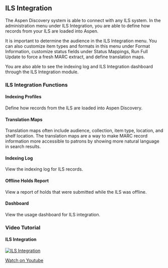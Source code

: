 ## ILS Integration

The Aspen Discovery system is able to connect with any ILS system. In the administration menu under ILS Integration, you are able to define how records from your ILS are loaded into Aspen. 

It is important to determine the audience in the ILS Integration menu. You can also customize item types and formats in this menu under Format Information, customize status fields under Status Mappings, Run Full Update to force a fresh MARC extract, and define translation maps.

You are also able to see the indexing log and ILS Integration dashboard through the ILS Integration module.

### ILS Integration Functions

#### Indexing Profiles
Define how records from the ILS are loaded into Aspen Discovery.
#### Translation Maps
Translation maps often include audience, collection, item type, location, and shelf location. The translation maps are a way to make MARC record information more accessible to patrons by showing more natural language in search results.
#### Indexing Log
View the indexing log for ILS records.
#### Offline Holds Report
View a report of holds that were submitted while the ILS was offline.
#### Dashboard
View the usage dashboard for ILS integration.

### Video Tutorial

#### ILS Integration
[![ILS Integration](/manual/images/ILS-Integration.jpg)](https://youtu.be/NtHB8pVsnAo)

[Watch on Youtube](https://youtu.be/NtHB8pVsnAo)
